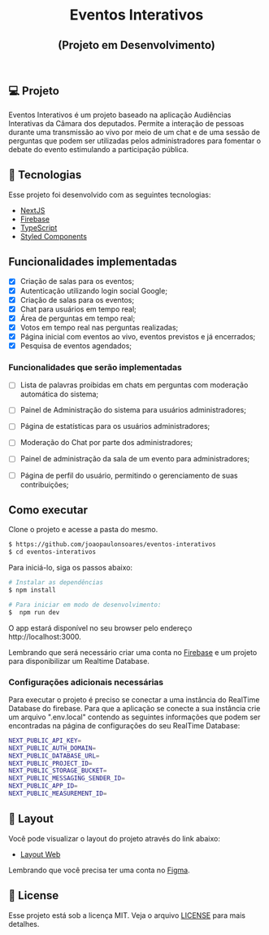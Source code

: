 <h1 align="center">
    Eventos Interativos
</h1>
<h2 align="center">
    (Projeto em Desenvolvimento)
</h2>

<br>


## 💻 Projeto

Eventos Interativos é um projeto baseado na aplicação Audiências Interativas da Câmara dos deputados. Permite a interação de pessoas durante uma transmissão ao vivo por meio de um chat e de uma sessão de perguntas que podem ser utilizadas pelos administradores para fomentar o debate do evento estimulando a participação pública.


## 🧪 Tecnologias

Esse projeto foi desenvolvido com as seguintes tecnologias:

- [NextJS](https://nextjs.org)
- [Firebase](https://firebase.google.com/)
- [TypeScript](https://www.typescriptlang.org/)
- [Styled Components](https://styled-components.com/)

## Funcionalidades implementadas

- [x] Criação de salas para os eventos;
- [x] Autenticação utilizando login social Google;
- [x] Criação de salas para os eventos;
- [x] Chat para usuários em tempo real;
- [x] Área de perguntas em tempo real;
- [x] Votos em tempo real nas perguntas realizadas;
- [x] Página inicial com eventos ao vivo, eventos previstos e já encerrados;
- [x] Pesquisa de eventos agendados;

### Funcionalidades que serão implementadas
- [ ] Lista de palavras proibidas em chats em perguntas com moderação automática do sistema;
- [ ] Painel de Administração do sistema para usuários administradores;
- [ ] Página de estatísticas para os usuários administradores;
- [ ] Moderação do Chat por parte dos administradores;
- [ ] Painel de administração da sala de um evento para administradores;
- [ ] Página de perfil do usuário, permitindo o gerenciamento de suas contribuições;


## Como executar

Clone o projeto e acesse a pasta do mesmo.

```bash
$ https://github.com/joaopaulonsoares/eventos-interativos
$ cd eventos-interativos
```

Para iniciá-lo, siga os passos abaixo:
```bash
# Instalar as dependências
$ npm install

# Para iniciar em modo de desenvolvimento:
$  npm run dev
```

O app estará disponível no seu browser pelo endereço http://localhost:3000.

Lembrando que será necessário criar uma conta no [Firebase](https://firebase.google.com/) e um projeto para disponibilizar um Realtime Database.

### Configurações adicionais necessárias

Para executar o projeto é preciso se conectar a uma instância do RealTime Database do firebase. Para que a aplicação se conecte a sua instância crie um arquivo ".env.local" contendo as seguintes informações que podem ser encontradas na página de configurações do seu RealTime Database:

```bash
NEXT_PUBLIC_API_KEY=
NEXT_PUBLIC_AUTH_DOMAIN=
NEXT_PUBLIC_DATABASE_URL=
NEXT_PUBLIC_PROJECT_ID=
NEXT_PUBLIC_STORAGE_BUCKET=
NEXT_PUBLIC_MESSAGING_SENDER_ID=
NEXT_PUBLIC_APP_ID=
NEXT_PUBLIC_MEASUREMENT_ID=
```

## 🔖 Layout

Você pode visualizar o layout do projeto através do link abaixo:

- [Layout Web](https://www.figma.com/file/ieohQ8CMFkJ1lp3dq2G0aS/Projeto-Pessoal-Novo-Audiências?node-id=0%3A1) 

Lembrando que você precisa ter uma conta no [Figma](http://figma.com/).

## 📝 License

Esse projeto está sob a licença MIT. Veja o arquivo [LICENSE](LICENSE.md) para mais detalhes.
